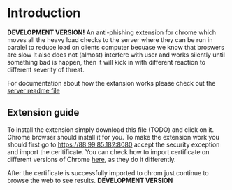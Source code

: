 # Introduction
**DEVELOPMENT VERSION!**
An anti-phishing extension for chrome which moves all the heavy load checks to the server where they can be run in paralel to reduce load on clients computer becuase we know that broswers are slow
It also does not (almost) interfere with user and works silently until something bad is happen, then it will kick in with different reaction to different severity of threat.

For documentation about how the extansion works please check out the [server readme file](https://github.com/WallDev/PhishermansFiendServer/blob/master/README.md)

## Extension guide
To install the extension simply download this file (TODO) and click on it. Chrome browser should install it for you.
To make the extension work you should first go to https://88.99.85.182:8080 accept the security exception and import the ceritificate. 
You can check how to import certificate on different versions of Chrome [here](http://stackoverflow.com/questions/7580508/getting-chrome-to-accept-self-signed-localhost-certificate), as they do it differently.

After the certificate is successfully imported to chrom just continue to browse the web to see results.
**DEVELOPMENT VERSION**
